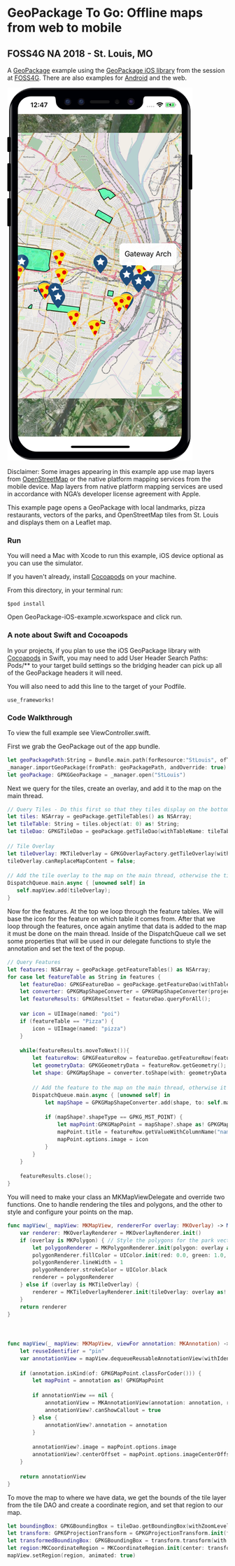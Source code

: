 # GeoPackage To Go: Offline maps from web to mobile
## FOSS4G NA 2018 - St. Louis, MO

A [GeoPackage](https://www.geopackage.org/) example using the [GeoPackage iOS library](https://github.com/ngageoint/geopackage-ios) from the session at [FOSS4G](https://2018.foss4g-na.org/session/geopackage-go-offline-maps-web-mobile). There are also examples for [Android](https://github.com/ngageoint/geopackage-android-map/tree/master/docs/examples/kotlin/GeoPackageToGoAndroid) and the web.

![iOS GeoPackage Example Screenshot](gp.png)

Disclaimer: Some images appearing in this example app use map layers from [OpenStreetMap](https://www.openstreetmap.org/) or the native platform mapping services from the mobile device. Map layers from native platform mapping services are used in accordance with NGA’s developer license agreement with Apple.

This example page opens a GeoPackage with local landmarks, pizza restaurants, vectors of the parks, and OpenStreetMap tiles from St. Louis and displays them on a Leaflet map.

### Run

You will need a Mac with Xcode to run this example, iOS device optional as you can use the simulator.

If you haven't already, install [Cocoapods](https://cocoapods.org/) on your machine.

From this directory, in your terminal run:

```
$pod install
```

Open GeoPackage-iOS-example.xcworkspace and click run.


### A note about Swift and Cocoapods

In your projects, if you plan to use the iOS GeoPackage library with [Cocoapods](https://cocoapods.org/) in Swift, you may need to add User Header Search Paths: Pods/** to your target build settings so the bridging header can pick up all of the GeoPackage headers it will need.

You will also need to add this line to the target of your Podfile.

```
use_frameworks!
```

### Code Walkthrough

To view the full example see ViewController.swift.

First we grab the GeoPackage out of the app bundle.

```swift
let geoPackagePath:String = Bundle.main.path(forResource:"StLouis", ofType: "gpkg")!
_manager.importGeoPackage(fromPath: geoPackagePath, andOverride: true)
let geoPackage: GPKGGeoPackage = _manager.open("StLouis")
```

Next we query for the tiles, create an overlay, and add it to the map on the main thread.

```swift
// Query Tiles - Do this first so that they tiles display on the bottom
let tiles: NSArray = geoPackage.getTileTables() as NSArray;
let tileTable: String = tiles.object(at: 0) as! String;
let tileDao: GPKGTileDao = geoPackage.getTileDao(withTableName: tileTable);

// Tile Overlay
let tileOverlay: MKTileOverlay = GPKGOverlayFactory.getTileOverlay(with: tileDao);
tileOverlay.canReplaceMapContent = false;

// Add the tile overlay to the map on the main thread, otherwise the tiles wont show up.
DispatchQueue.main.async { [unowned self] in
   self.mapView.add(tileOverlay);
}
```


Now for the features. At the top we loop through the feature tables. We will base the icon for the feature on which table it comes from. After that we loop through the features, once again anytime that data is added to the map it must be done on the main thread. Inside of the DispatchQueue call we set some properties that will be used in our delegate functions to style the annotation and set the text of the popup.

```swift
// Query Features
let features: NSArray = geoPackage.getFeatureTables() as NSArray;
for case let featureTable as String in features {
    let featureDao: GPKGFeatureDao = geoPackage.getFeatureDao(withTableName: featureTable);
    let converter: GPKGMapShapeConverter = GPKGMapShapeConverter(projection: featureDao.projection);
    let featureResults: GPKGResultSet = featureDao.queryForAll();

    var icon = UIImage(named: "poi")
    if (featureTable == "Pizza") {
        icon = UIImage(named: "pizza")
    }

    while(featureResults.moveToNext()){
        let featureRow: GPKGFeatureRow = featureDao.getFeatureRow(featureResults);
        let geometryData: GPKGGeometryData = featureRow.getGeometry();
        let shape: GPKGMapShape = converter.toShape(with: geometryData.geometry);

        // Add the feature to the map on the main thread, otherwise it wont show up.
        DispatchQueue.main.async { [unowned self] in
            let mapShape = GPKGMapShapeConverter.add(shape, to: self.mapView);

            if (mapShape?.shapeType == GPKG_MST_POINT) {
                let mapPoint:GPKGMapPoint = mapShape?.shape as! GPKGMapPoint
                mapPoint.title = featureRow.getValueWithColumnName("name") as! String
                mapPoint.options.image = icon
            }
        }
    }

    featureResults.close();
}
```

You will need to make your class an MKMapViewDelegate and override two functions. One to handle rendering the tiles and polygons, and the other to style and configure your points on the map.

```swift
func mapView(_ mapView: MKMapView, rendererFor overlay: MKOverlay) -> MKOverlayRenderer {
    var renderer: MKOverlayRenderer = MKOverlayRenderer.init()
    if (overlay is MKPolygon) { // Style the polygons for the park vectors
        let polygonRenderer = MKPolygonRenderer.init(polygon: overlay as! MKPolygon)
        polygonRenderer.fillColor = UIColor.init(red: 0.0, green: 1.0, blue: 0.6, alpha: 0.5)
        polygonRenderer.lineWidth = 1
        polygonRenderer.strokeColor = UIColor.black
        renderer = polygonRenderer
    } else if (overlay is MKTileOverlay) {
        renderer = MKTileOverlayRenderer.init(tileOverlay: overlay as! MKTileOverlay)
    }
    return renderer
}



func mapView(_ mapView: MKMapView, viewFor annotation: MKAnnotation) -> MKAnnotationView? {
    let reuseIdentifier = "pin"
    var annotationView = mapView.dequeueReusableAnnotationView(withIdentifier: reuseIdentifier)

    if (annotation.isKind(of: GPKGMapPoint.classForCoder())) {
        let mapPoint = annotation as! GPKGMapPoint

        if annotationView == nil {
            annotationView = MKAnnotationView(annotation: annotation, reuseIdentifier: reuseIdentifier)
            annotationView?.canShowCallout = true
        } else {
            annotationView?.annotation = annotation
        }

        annotationView?.image = mapPoint.options.image
        annotationView?.centerOffset = mapPoint.options.imageCenterOffset
    }

    return annotationView
}
```

To move the map to where we have data, we get the bounds of the tile layer from the tile DAO and create a coordinate region, and set that region to our map.

```swift
let boundingBox: GPKGBoundingBox = tileDao.getBoundingBox(withZoomLevel: 12)
let transform: GPKGProjectionTransform = GPKGProjectionTransform.init(fromEpsg: PROJ_EPSG_WEB_MERCATOR, andToEpsg: PROJ_EPSG_WORLD_GEODETIC_SYSTEM)
let transformedBoundingBox: GPKGBoundingBox = transform.transform(with: boundingBox)
let region:MKCoordinateRegion = MKCoordinateRegion.init(center: transformedBoundingBox.getCenter(), span: transformedBoundingBox.getSpan())
mapView.setRegion(region, animated: true)
```
